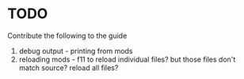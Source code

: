 # TODO

Contribute the following to the guide

1. debug output - printing from mods
1. reloading mods - f11 to reload individual files? but those files don't match source? reload all files?
